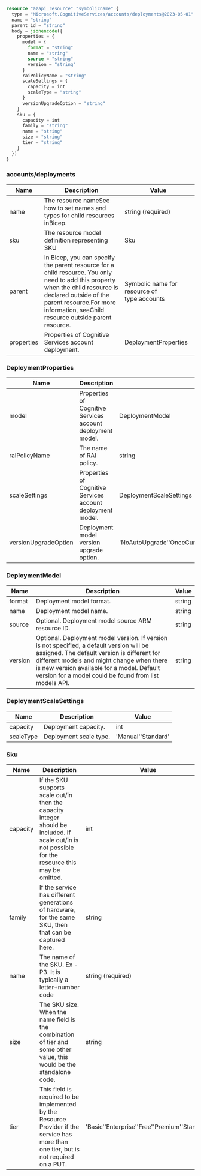 ```terraform
resource "azapi_resource" "symbolicname" {
  type = "Microsoft.CognitiveServices/accounts/deployments@2023-05-01"
  name = "string"
  parent_id = "string"
  body = jsonencode({
    properties = {
      model = {
        format = "string"
        name = "string"
        source = "string"
        version = "string"
      }
      raiPolicyName = "string"
      scaleSettings = {
        capacity = int
        scaleType = "string"
      }
      versionUpgradeOption = "string"
    }
    sku = {
      capacity = int
      family = "string"
      name = "string"
      size = "string"
      tier = "string"
    }
  })
}

```

### accounts/deployments

| Name | Description | Value |
|-|-|-|
| name | The resource nameSee how to set names and types for child resources inBicep. | string (required) |
| sku | The resource model definition representing SKU | Sku |
| parent | In Bicep, you can specify the parent resource for a child resource. You only need to add this property when the child resource is declared outside of the parent resource.For more information, seeChild resource outside parent resource. | Symbolic name for resource of type:accounts |
| properties | Properties of Cognitive Services account deployment. | DeploymentProperties |


### DeploymentProperties

| Name | Description | Value |
|-|-|-|
| model | Properties of Cognitive Services account deployment model. | DeploymentModel |
| raiPolicyName | The name of RAI policy. | string |
| scaleSettings | Properties of Cognitive Services account deployment model. | DeploymentScaleSettings |
| versionUpgradeOption | Deployment model version upgrade option. | 'NoAutoUpgrade''OnceCurrentVersionExpired''OnceNewDefaultVersionAvailable' |


### DeploymentModel

| Name | Description | Value |
|-|-|-|
| format | Deployment model format. | string |
| name | Deployment model name. | string |
| source | Optional. Deployment model source ARM resource ID. | string |
| version | Optional. Deployment model version. If version is not specified, a default version will be assigned. The default version is different for different models and might change when there is new version available for a model. Default version for a model could be found from list models API. | string |


### DeploymentScaleSettings

| Name | Description | Value |
|-|-|-|
| capacity | Deployment capacity. | int |
| scaleType | Deployment scale type. | 'Manual''Standard' |


### Sku

| Name | Description | Value |
|-|-|-|
| capacity | If the SKU supports scale out/in then the capacity integer should be included. If scale out/in is not possible for the resource this may be omitted. | int |
| family | If the service has different generations of hardware, for the same SKU, then that can be captured here. | string |
| name | The name of the SKU. Ex - P3. It is typically a letter+number code | string (required) |
| size | The SKU size. When the name field is the combination of tier and some other value, this would be the standalone code. | string |
| tier | This field is required to be implemented by the Resource Provider if the service has more than one tier, but is not required on a PUT. | 'Basic''Enterprise''Free''Premium''Standard' |


